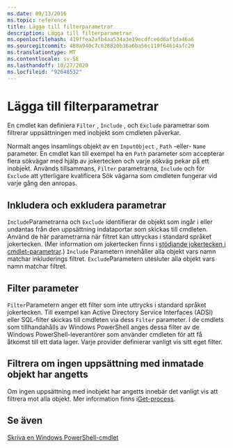 ```yaml
---
ms.date: 09/13/2016
ms.topic: reference
title: Lägga till filterparametrar
description: Lägga till filterparametrar
ms.openlocfilehash: 419ffea2afb4aa534a3e19ecdfce6d6af1da46a6
ms.sourcegitcommit: 488a940c7c828820b36a6ba56c119f64614afc29
ms.translationtype: MT
ms.contentlocale: sv-SE
ms.lasthandoff: 10/27/2020
ms.locfileid: "92648532"
---
```

# <a name="input-filter-parameters"></a>Lägga till filterparametrar

En cmdlet kan definiera `Filter` , `Include` , och `Exclude` parametrar som filtrerar uppsättningen med inobjekt som cmdleten påverkar.

Normalt anges insamlings objekt av en `InputObject` , `Path` -eller- `Name` parameter. En cmdlet kan till exempel ha en `Path` parameter som accepterar flera sökvägar med hjälp av jokertecken och varje sökväg pekar på ett inobjekt. Används tillsammans, `Filter` parametrarna, `Include` och för `Exclude` att ytterligare kvalificera Sök vägarna som cmdleten fungerar vid varje gång den anropas.

## <a name="include-and-exclude-parameters"></a>Inkludera och exkludera parametrar

`Include`Parametrarna och `Exclude` identifierar de objekt som ingår i eller undantas från den uppsättning indataportar som skickas till cmdleten. Använd de här parametrarna när filtret kan uttryckas i standard språket jokertecken. (Mer information om jokertecken finns i [stödjande jokertecken i cmdlet-parametrar](./supporting-wildcard-characters-in-cmdlet-parameters.md).) `Include` Parametern innehåller alla objekt vars namn matchar inkluderings filtret. `Exclude`Parametern utesluter alla objekt vars namn matchar filtret.

## <a name="filter-parameter"></a>Filter parameter

`Filter`Parametern anger ett filter som inte uttrycks i standard språket jokertecken. Till exempel kan Active Directory Service Interfaces (ADSI) eller SQL-filter skickas till cmdleten via dess `Filter` parameter. I de cmdlets som tillhandahålls av Windows PowerShell anges dessa filter av de Windows PowerShell-leverantörer som använder cmdleten för att få åtkomst till ett data lager. Varje provider definierar vanligt vis sitt eget filter.

## <a name="filtering-if-no-set-of-input-objects-is-specified"></a>Filtrera om ingen uppsättning med inmatade objekt har angetts

Om ingen uppsättning med inobjekt har angetts innebär det vanligt vis att filtrera mot alla objekt. Mer information finns i[Get-process](/powershell/module/Microsoft.PowerShell.Management/Get-Process).

## <a name="see-also"></a>Se även

[Skriva en Windows PowerShell-cmdlet](./writing-a-windows-powershell-cmdlet.md)
